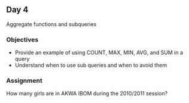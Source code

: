 ## Day 4

Aggregate functions and subqueries

### Objectives

* Provide an example of using COUNT, MAX, MIN, AVG, and SUM in a query
* Understand when to use sub queries and when to avoid them

### Assignment

How many girls are in AKWA IBOM during the 2010/2011 session?